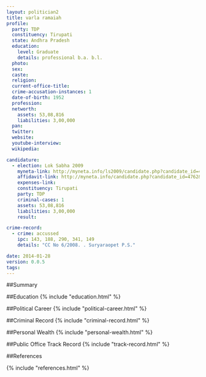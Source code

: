 ```yaml
---
layout: politician2
title: varla ramaiah
profile: 
  party: TDP
  constituency: Tirupati
  state: Andhra Pradesh
  education: 
    level: Graduate
    details: professional b.a. b.l.
  photo: 
  sex: 
  caste: 
  religion: 
  current-office-title: 
  crime-accusation-instances: 1
  date-of-birth: 1952
  profession: 
  networth: 
    assets: 53,08,816
    liabilities: 3,00,000
  pan: 
  twitter: 
  website: 
  youtube-interview: 
  wikipedia: 

candidature: 
  - election: Lok Sabha 2009
    myneta-link: http://myneta.info/ls2009/candidate.php?candidate_id=4762
    affidavit-link: http://myneta.info/candidate.php?candidate_id=4762&scan=original
    expenses-link: 
    constituency: Tirupati 
    party: TDP
    criminal-cases: 1
    assets: 53,08,816
    liabilities: 3,00,000
    result:  

crime-record: 
  - crime: accussed
    ipc: 143, 188, 290, 341, 149
    details: "CC No 6/2008. . Suryaraopet P.S." 

date: 2014-01-28
version: 0.0.5
tags: 
---
```

##Summary


##Education
{% include "education.html" %}


##Political Career
{% include "political-career.html" %}


##Criminal Record
{% include "criminal-record.html" %}


##Personal Wealth
{% include "personal-wealth.html" %}


##Public Office Track Record
{% include "track-record.html" %}


##References


{% include "references.html" %}